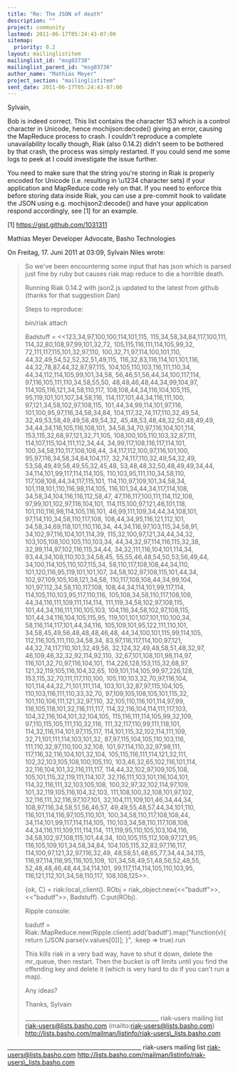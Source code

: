 ```yaml
---
title: "Re: The JSON of death"
description: ""
project: community
lastmod: 2011-06-17T05:24:43-07:00
sitemap:
  priority: 0.2
layout: mailinglistitem
mailinglist_id: "msg03738"
mailinglist_parent_id: "msg03736"
author_name: "Mathias Meyer"
project_section: "mailinglistitem"
sent_date: 2011-06-17T05:24:43-07:00
---
```



Sylvain,

Bob is indeed correct. This list contains the character 153 which is a control 
character in Unicode, hence mochijson:decode() giving an error, causing the 
MapReduce process to crash. I couldn't reproduce a complete unavailability 
locally though, Riak (also 0.14.2) didn't seem to be bothered by that crash, 
the process was simply restarted. If you could send me some logs to peek at I 
could investigate the issue further.

You need to make sure that the string you're storing in Riak is properly 
encoded for Unicode (i.e. resulting in \u1234 character sets) if your 
application and MapReduce code rely on that. If you need to enforce this before 
storing data inside Riak, you can use a pre-commit hook to validate the JSON 
using e.g. mochijson2:decode() and have your application respond accordingly, 
see [1] for an example.

[1] https://gist.github.com/1031311

Mathias Meyer
Developer Advocate, Basho Technologies

On Freitag, 17. Juni 2011 at 03:09, Sylvain Niles wrote:
> So we've been encountering some input that has json which is parsed
> just fine by ruby but causes riak map reduce to die a horrible death.
> 
> Running Riak 0.14.2 with json2.js updated to the latest from github
> (thanks for that suggestion Dan)
> 
> Steps to reproduce:
> 
> bin/riak attach
> 
> Badstuff = <<123,34,97,100,100,114,101,115,
> 115,34,58,34,84,117,100,111,
> 114,32,80,108,97,99,101,32,72,
> 105,115,116,111,114,105,99,32,
> 72,111,117,115,101,32,97,110,
> 100,32,71,97,114,100,101,110,
> 44,32,49,54,52,52,32,51,49,115,
> 116,32,83,116,114,101,101,116,
> 44,32,78,87,44,32,87,97,115,
> 104,105,110,103,116,111,110,34,
> 44,34,112,114,105,99,101,34,58,
> 56,46,51,56,44,34,100,117,114,
> 97,116,105,111,110,34,58,55,50,
> 48,48,46,48,44,34,99,104,97,
> 114,105,116,121,34,58,110,117,
> 108,108,44,34,116,104,105,115,
> 95,119,101,101,107,34,58,116,
> 114,117,101,44,34,116,111,100,
> 97,121,34,58,102,97,108,115,
> 101,44,34,99,114,101,97,116,
> 101,100,95,97,116,34,58,34,84,
> 104,117,32,74,117,110,32,49,54,
> 32,49,53,58,49,49,58,49,54,32,
> 45,48,53,48,48,32,50,48,49,49,
> 34,44,34,116,105,116,108,101,
> 34,58,34,70,97,116,104,101,114,
> 153,115,32,68,97,121,32,71,105,
> 108,100,105,110,103,32,87,111,
> 114,107,115,104,111,112,34,44,
> 34,99,117,108,116,117,114,101,
> 100,34,58,110,117,108,108,44,
> 34,117,112,100,97,116,101,100,
> 95,97,116,34,58,34,84,104,117,
> 32,74,117,110,32,49,54,32,49,
> 53,58,49,49,58,49,55,32,45,48,
> 53,48,48,32,50,48,49,49,34,44,
> 34,114,101,99,117,114,114,105,
> 110,103,95,111,110,34,58,110,
> 117,108,108,44,34,117,115,101,
> 114,110,97,109,101,34,58,34,
> 101,118,101,110,116,98,114,105,
> 116,101,34,44,34,117,114,108,
> 34,58,34,104,116,116,112,58,47,
> 47,116,117,100,111,114,112,108,
> 97,99,101,102,97,116,104,101,
> 114,115,100,97,121,46,101,118,
> 101,110,116,98,114,105,116,101,
> 46,99,111,109,34,44,34,108,101,
> 97,114,110,34,58,110,117,108,
> 108,44,34,95,116,121,112,101,
> 34,58,34,69,118,101,110,116,34,
> 44,34,116,97,103,115,34,58,91,
> 34,102,97,116,104,101,114,39,
> 115,32,100,97,121,34,44,34,32,
> 103,105,108,100,105,110,103,34,
> 44,34,32,97,114,116,115,32,38,
> 32,99,114,97,102,116,115,34,44,
> 34,32,111,116,104,101,114,34,
> 93,44,34,108,110,103,34,58,45,
> 55,55,46,48,54,50,53,56,49,44,
> 34,100,114,105,110,107,115,34,
> 58,110,117,108,108,44,34,110,
> 101,120,116,95,119,101,101,107,
> 34,58,102,97,108,115,101,44,34,
> 102,97,109,105,108,121,34,58,
> 110,117,108,108,44,34,99,104,
> 101,97,112,34,58,110,117,108,
> 108,44,34,114,101,99,117,114,
> 114,105,110,103,95,117,110,116,
> 105,108,34,58,110,117,108,108,
> 44,34,116,111,109,111,114,114,
> 111,119,34,58,102,97,108,115,
> 101,44,34,116,111,110,105,103,
> 104,116,34,58,102,97,108,115,
> 101,44,34,116,104,105,115,95,
> 119,101,101,107,101,110,100,34,
> 58,116,114,117,101,44,34,116,
> 105,109,101,95,122,111,110,101,
> 34,58,45,49,56,48,48,48,46,48,
> 44,34,100,101,115,99,114,105,
> 112,116,105,111,110,34,58,34,
> 83,97,116,117,114,100,97,121,
> 44,32,74,117,110,101,32,49,56,
> 32,124,32,49,48,58,51,48,32,97,
> 46,109,46,32,32,92,114,92,110,
> 32,67,101,108,101,98,114,97,
> 116,101,32,70,97,116,104,101,
> 114,226,128,153,115,32,68,97,
> 121,32,119,105,116,104,32,65,
> 109,101,114,105,99,97,226,128,
> 153,115,32,70,111,117,110,100,
> 105,110,103,32,70,97,116,104,
> 101,114,44,32,71,101,111,114,
> 103,101,32,87,97,115,104,105,
> 110,103,116,111,110,33,32,70,
> 97,109,105,108,105,101,115,32,
> 101,110,106,111,121,32,97,110,
> 32,105,110,116,101,114,97,99,
> 116,105,118,101,32,116,111,117,
> 114,32,116,104,114,111,117,103,
> 104,32,116,104,101,32,104,105,
> 115,116,111,114,105,99,32,109,
> 97,110,115,105,111,110,32,116,
> 111,32,117,110,99,111,118,101,
> 114,32,116,114,101,97,115,117,
> 114,101,115,32,102,114,111,109,
> 32,71,101,111,114,103,101,32,
> 87,97,115,104,105,110,103,116,
> 111,110,32,97,110,100,32,108,
> 101,97,114,110,32,97,98,111,
> 117,116,32,116,104,101,32,104,
> 105,115,116,111,114,121,32,111,
> 102,32,103,105,108,100,105,110,
> 103,46,32,65,102,116,101,114,
> 32,116,104,101,32,116,111,117,
> 114,44,32,102,97,109,105,108,
> 105,101,115,32,119,111,114,107,
> 32,116,111,103,101,116,104,101,
> 114,32,116,111,32,103,105,108,
> 100,32,97,32,102,114,97,109,
> 101,32,119,105,116,104,32,103,
> 111,108,100,32,108,101,97,102,
> 32,116,111,32,116,97,107,101,
> 32,104,111,109,101,46,34,44,34,
> 108,97,116,34,58,51,56,46,57,
> 49,49,55,48,57,44,34,101,110,
> 116,101,114,116,97,105,110,101,
> 100,34,58,110,117,108,108,44,
> 34,114,101,99,117,114,114,105,
> 110,103,34,58,110,117,108,108,
> 44,34,116,111,109,111,114,114,
> 111,119,95,110,105,103,104,116,
> 34,58,102,97,108,115,101,44,34,
> 100,105,115,112,108,97,121,95,
> 116,105,109,101,34,58,34,84,
> 104,105,115,32,83,97,116,117,
> 114,100,97,121,32,97,116,32,49,
> 48,58,51,48,65,77,34,44,34,115,
> 116,97,114,116,95,116,105,109,
> 101,34,58,49,51,48,56,52,48,55,
> 52,48,48,46,48,44,34,114,101,
> 99,117,114,114,105,110,103,95,
> 116,121,112,101,34,58,110,117,
> 108,108,125>>.
> 
> {ok, C} = riak:local\_client().
> RObj = riak\_object:new(<<"badutf">>, <<"badutf">>, Badstuff).
> C:put(RObj).
> 
> 
> Ripple console:
> 
> badutf = Riak::MapReduce.new(Ripple.client).add('badutf').map("function(v){
> return [JSON.parse(v.values[0])]; }", :keep => true).run
> 
> This kills riak in a very bad way, have to shut it down, delete the
> mr\_queue, then restart. Then the bucket is off limits until you find
> the offending key and delete it (which is very hard to do if you can't
> run a map).
> 
> 
> Any ideas?
> 
> Thanks,
> Sylvain
> 
> \_\_\_\_\_\_\_\_\_\_\_\_\_\_\_\_\_\_\_\_\_\_\_\_\_\_\_\_\_\_\_\_\_\_\_\_\_\_\_\_\_\_\_\_\_\_\_
> riak-users mailing list
> riak-users@lists.basho.com (mailto:riak-users@lists.basho.com)
> http://lists.basho.com/mailman/listinfo/riak-users\_lists.basho.com



\_\_\_\_\_\_\_\_\_\_\_\_\_\_\_\_\_\_\_\_\_\_\_\_\_\_\_\_\_\_\_\_\_\_\_\_\_\_\_\_\_\_\_\_\_\_\_
riak-users mailing list
riak-users@lists.basho.com
http://lists.basho.com/mailman/listinfo/riak-users\_lists.basho.com

